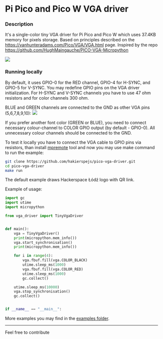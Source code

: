 # Pi Pico and Pico W VGA driver

### Description

It's a single-color tiny VGA driver for Pi Pico and Pico W which uses 37.4KB memory for pixels storage.
Based on principles described on the https://vanhunteradams.com/Pico/VGA/VGA.html page.
Inspired by the repo https://github.com/HughMaingauche/PICO-VGA-Micropython

![](https://hssn.hs-ldz.pl/img/pico-vga-driver-photo.jpeg)

### Running locally
By default, it uses GPIO-0 for the RED channel, GPIO-4 for H-SYNC, and GPIO-5 for V-SYNC.
You may redefine GPIO pins on the VGA driver initialization.
For H-SYNC and V-SYNC channels you have to use 47 ohm resistors and for color channels 300 ohm.

BLUE and GREEN channels are connected to the GND as other VGA pins (5,6,7,8,9,10):
![](https://hssn.hs-ldz.pl/pinout/vga.jpg)

If you prefer another font color (GREEN or BLUE), you need to connect necessary colour-channel to COLOR GPIO output (by default - GPIO-0). 
All unnecessary colour channels should be connected to the GND.

To test it locally you have to connect the VGA cable to GPIO pins via resistors,
than install [mpremote](https://docs.micropython.org/en/latest/reference/mpremote.html) tool and now you may use make command to run the example:

```bash
git clone https://github.com/hakierspejs/pico-vga-driver.git
cd pico-vga-driver
make run
```

The default example draws Hackerspace Łódź logo with QR link. 


Example of usage:
```python
import gc
import utime
import micropython

from vga_driver import TinyVgaDriver


def main():
    vga = TinyVgaDriver()
    print(micropython.mem_info())
    vga.start_synchronisation()
    print(micropython.mem_info())

    for i in range(4):
        vga.fbuf.fill(vga.COLOR_BLACK)
        utime.sleep_ms(1000)
        vga.fbuf.fill(vga.COLOR_RED)
        utime.sleep_ms(1000)
        gc.collect()

    utime.sleep_ms(10000)
    vga.stop_synchronisation()
    gc.collect()


if __name__ == "__main__":
```
More examples you may find in the [examples folder](https://github.com/hakierspejs/pico-vga-driver/blob/master/examples/).

---
Feel free to contribute
